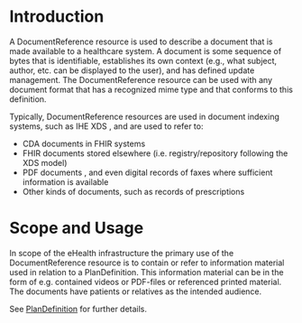 # Introduction
A DocumentReference resource is used to describe a document that is made available to a healthcare system. A document is some sequence of bytes that is identifiable, establishes its own context (e.g., what subject, author, etc. can be displayed to the user), and has defined update management. The DocumentReference resource can be used with any document format that has a recognized mime type and that conforms to this definition.

Typically, DocumentReference resources are used in document indexing systems, such as IHE XDS , and are used to refer to:

- CDA  documents in FHIR systems
- FHIR documents stored elsewhere (i.e. registry/repository following the XDS model)
- PDF documents , and even digital records of faxes where sufficient information is available
- Other kinds of documents, such as records of prescriptions

# Scope and Usage
In scope of the eHealth infrastructure the primary use of the DocumentReference resource is to contain or refer to information material used in relation to a PlanDefinition. This information material can be in the form of e.g. contained videos or PDF-files or referenced printed material. The documents have patients or relatives as the intended audience. 

See [PlanDefinition](StructureDefinition-ehealth-plandefinition.html) for further details.
 